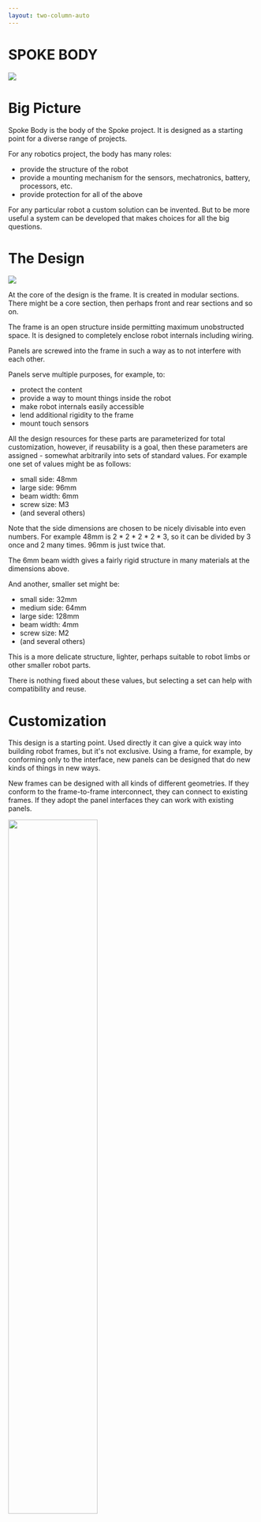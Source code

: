 ```yaml
---
layout: two-column-auto
---
```


# SPOKE BODY

![](images/SpokeBotDualMotor_w_camera_2.png)

# Big Picture

Spoke Body is the body of the Spoke project.  It is designed as a starting point for a diverse range of projects.

For any robotics project, the body has many roles:
- provide the structure of the robot
- provide a mounting mechanism for the sensors, mechatronics, battery, processors, etc.
- provide protection for all of the above

For any particular robot a custom solution can be invented.  But to be more useful a system can be developed that makes choices for all the big questions.

# The Design

![](images/Design.png)

At the core of the design is the frame.  It is created in modular sections.  There might be a core section, then perhaps front and rear sections and so on.

The frame is an open structure inside permitting maximum unobstructed space.  It is designed to completely enclose robot internals including wiring.

Panels are screwed into the frame in such a way as to not interfere with each other.

Panels serve multiple purposes, for example, to: 
- protect the content
- provide a way to mount things inside the robot
- make robot internals easily accessible
- lend additional rigidity to the frame
- mount touch sensors

All the design resources for these parts are parameterized for total customization, however, if reusability is a goal, then these parameters are assigned - somewhat arbitrarily into sets of standard values.  For example one set of values might be as follows:

- small side: 48mm
- large side: 96mm
- beam width: 6mm
- screw size: M3
- (and several others)

Note that the side dimensions are chosen to be nicely divisable into even numbers.  For example 48mm is 2 * 2 * 2 * 2 * 3, so it can be divided by 3 once and 2 many times.  96mm is just twice that.

The 6mm beam width gives a fairly rigid structure in many materials at the dimensions above.

And another, smaller set might be:

- small side: 32mm
- medium side: 64mm
- large side: 128mm
- beam width: 4mm
- screw size: M2
- (and several others)

This is a more delicate structure, lighter, perhaps suitable to robot limbs or other smaller robot parts.

There is nothing fixed about these values, but selecting a set can help with compatibility and reuse.

# Customization

This design is a starting point.  Used directly it can give a quick way into building robot frames, but it's not exclusive.  Using a frame, for example, by conforming only to the interface, new panels can be designed that do new kinds of things in new ways.

New frames can be designed with all kinds of different geometries.  If they conform to the frame-to-frame interconnect, they can connect to existing frames.  If they adopt the panel interfaces they can work with existing panels.

<img src="images/SpokeBotDualMotor_PcbPanels.png" style="width: 60%">

This is the frame and a couple of panels for the Dual Wheel Bot.  The frame parts (core, two main wheel mounts and the rear wheel mount) are all connected together. The panels have rails to hold PCBs.  

Note the different frame shapes.  The core is a simple cuboid (96 x 96 x 48mm), and the other parts are more complex, but where they all meet are standard sides of 96mm x 48mm.

# Sides

Sides are the building blocks of the system.  They're complex enough that it isn't ideal to recreate them each time, so they are designed separately.   

<img src="images/Side.png" style="width: 45%">
<img src="images/Side_Sketch.png" style="width: 45%">

In CAD, sides are designed as sketches.  These sketches capture the core features of each side.  
- width and height
- beam dimensions
- hole dimensions
- internal location features

With these dimensions decided, the side becomes an interface, a way to allow disparate parts to connect together.   

[image of side annotated - TBD]

The corners are the hardest part.  They have to be large enough to strongly anchor the panel to the frame, and large enough to permit a nut behind too.

**Corner Details**

 How are the corners placed?  There are three main issues: general layout, design of the corner shape, and placement of the fastening holes.

 Mostly there will be one corner for each pair of sides.  This is not a rigid rule, however.  In some cases a side is so short that two corners can not easily fit.  In other cases the integrity of the frame would be compromised by the holes or passage ways required for fastening.  In these cases the corner geometry may be altered.  For example two corners might be joined together to form one area with a single screw hole.

 In most cases, the simple solution of having a simple corner for each pair of sides works very well.

 Refering from the angle formed by the two sides, the diagonal member should be as symmetrical as possible.  In the trivial case of two sides intersecting at 90°, the diagonal member should be at 45°.

 As an additional constraint, the three (or sometimes two) sides of the corner structure all need to touch the screw head circle at a tangent.

**Side Assemblies**

<img src="images/Sides_assembled.png" style="width: 60%">

Then sides can be assembled together to form the core of the Frame.

A library of sides would need to include all the sizes and shapes needed.

# Frame

In order to make a frame, the core formed by the sides is extruded inwards from the sides, one by one.

<img src="images/Sides.png" style="width: 30%">
<img src="images/Sides_frame_1.png" style="width: 30%">
<img src="images/Sides_frame_2.png" style="width: 30%">

At the end there's a full frame.

![](images/Frame.png)

Note that the holes in the frame need to be the correct size for the thread cutting screws.

This is pretty straightforward in the case of 90° cuboids, where all the edges mesh nicely, but as soon as some of the angles are not 90°, additional trimming will be needed.

[image of sides needing trimming - TBD]

**Frame Interconnection**

Frames designed to be connected to other frames have a modified connection.  Note that in the above image, the side facing to the left has two new features:  one is the internal lip, just a few millimeters wide and high, that helps locate one frame to another.  The other feature is that the corner holes are larger to allow the screw to pass through one and be secured into the other.

# Panels

Panels can be made from sides.

<img src="images/Panels_Sides.png" style="width: 45%">
<img src="images/Panels_2.png" style="width: 45%">

Panels have a core, and screw holes.  Also, to locate them in the frame, a small ridge.  Depending on the fasteners, the outside screw holes will be countersunk.

Panels are secured to the frame in a manner appropriate for the materials.  In some plastics, self tapping (thread forming) screws are very effective.  In other plastics,  threaded inserts will be ideal, possibly screws and nuts in some applications.

<img src="images/m3_torx_thread_forming_6mm.png" style="width: 30%">
<img src="images/m3_torx_thread_forming_6mm_dims.png" style="width: 80%">

Panels can be customized for different purposes.
- holding PCBs
- holding batteries
- holding sensors

<img src="images/BotCore_SidePCB_v20.png" style="width: 60%">

This a panel with PCB rails holding the Spoke Charger board.  This arrangement means that assembling the robot can be done from any place there is a panel.   PCBs can be accessed very easily just by removing the correct panel.  As another conventions, PCBs are made in standard widths to fit these rails.

<img src="images/Core_4_Cell_Panel.png" style="width: 45%">
<img src="images/Core_4_Cell_Panel_w_frame.png" style="width: 45%">

A more complex example, this is a 96mm x 96mm panel that holds 4 18650 cells and three PCB rails for 28mm PCBs.  Also underneath there is a compartment for a Wireless Charging Receiver coil.

It fits into the 96mm x 96mm x 48mm core frame, and indeed any frame that has a standard 96mm x 96mm side and sufficent internal height to fit the contents.

In future many if not all panels will also have touch sense via built in piezo or resistive sensors. 

# Fabrication 

The body system has been designed to be convenient for robot designers and builders.  Some parts might be mass produced and others printed via 3D printing of various kinds.

Resin printing with a nylon-like resin has been found to give the best overall results, although FDM printing in nylon can also give good results.






